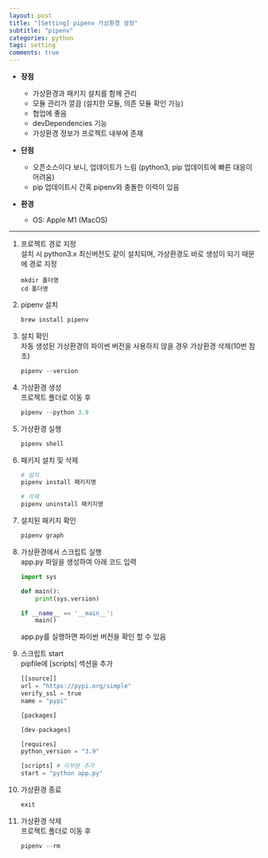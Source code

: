 ```yaml
---
layout: post
title: "[Setting] pipenv 가상환경 설정"
subtitle: "pipenv"
categories: python
tags: setting
comments: true
---
```


* **장점**
    - 가상환경과 패키지 설치를 함께 관리
    - 모듈 관리가 깔끔 (설치한 모듈, 의존 모듈 확인 가능)
    - 협업에 좋음
    - devDependencies 기능
    - 가상환경 정보가 프로젝트 내부에 존재
* **단점**
    - 오픈소스이다 보니, 업데이트가 느림 (python3, pip 업데이트에 빠른 대응이 어려움)
    - pip 업데이트시 간혹 pipenv와 충돌한 이력이 있음

* **환경**
    - OS: Apple M1 (MacOS)

* * *

1. 프로젝트 경로 지정<br>
설치 시 python3.x 최신버전도 같이 설치되며, 가상환경도 바로 생성이 되기 때문에 경로 지정
    ```
    mkdir 폴더명
    cd 폴더명
    ```

2. pipenv 설치
    ```python
    brew install pipenv
    ```

3. 설치 확인<br>
    자동 생성된 가상환경의 파이썬 버전을 사용하지 않을 경우 가상환경 삭제(10번 참조)
    ```python
    pipenv --version
    ```

4. 가상환경 생성<br>
    프로젝트 폴더로 이동 후
    ```python
    pipenv --python 3.9
    ```

5. 가상환경 실행
    ```python
    pipenv shell
    ```

6. 패키지 설치 및 삭제
    ```python
    # 설치
    pipenv install 패키지명
    
    # 삭제
    pipenv uninstall 패키지명
    ```

7. 설치된 패키지 확인
    ```python
    pipenv graph
    ```

8. 가상환경에서 스크립트 실행<br>
    app.py 파일을 생성하여 아래 코드 입력
    ```python
    import sys

    def main():
        print(sys.version)

    if __name__ == '__main__':
        main()
    ```
    app.py를 실행하면 파이썬 버전을 확인 할 수 있음

9. 스크립트 start<br>
    pipfile에 [scripts] 섹션을 추가
    ```python
    [[source]]
    url = "https://pypi.org/simple"
    verify_ssl = true
    name = "pypi"

    [packages]

    [dev-packages]

    [requires]
    python_version = "3.9"

    [scripts] # 이부분 추가
    start = "python app.py"
    ```

10. 가상환경 종료
    ```python
    exit
    ```

11. 가상환경 삭제<br>
    프로젝트 폴더로 이동 후
    ```python
    pipenv --rm
    ```
